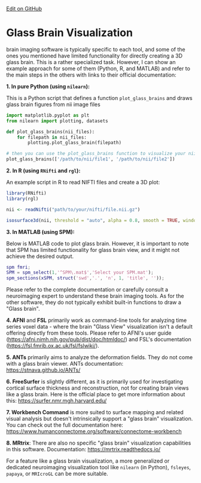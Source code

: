 [Edit on GitHub](https://github.com/childmindresearch/NeuRosetta/edit/main/src/visualization_and_data_exploration/glass_brain_visualization.md)
# Glass Brain Visualization

brain imaging software is typically specific to each tool, and some of the ones you mentioned have limited functionality for directly creating a 3D glass brain. This is a rather specialized task. However, I can show an example approach for some of them (Python, R, and MATLAB) and refer to the main steps in the others with links to their official documentation:

**1. In pure Python (using `nilearn`):**

This is a Python script that defines a function `plot_glass_brains` and draws glass brain figures from nii image files

```python
import matplotlib.pyplot as plt
from nilearn import plotting, datasets

def plot_glass_brains(nii_files):
    for filepath in nii_files:
        plotting.plot_glass_brain(filepath)

# then you can use the plot_glass_brains function to visualize your nii files
plot_glass_brains(['/path/to/nii/file1', '/path/to/nii/file2'])
```

**2. In R (using `RNifti` and `rgl`):**

An example script in R to read NIFTI files and create a 3D plot:

```R
library(RNifti)
library(rgl)

nii <- readNifti("path/to/your/nifti/file.nii.gz")

isosurface3d(nii, threshold = "auto", alpha = 0.8, smooth = TRUE, windowRect = c(0, 0, 600, 600))
```

**3. In MATLAB (using SPM):**

Below is MATLAB code to plot glass brain. However, it is important to note that SPM has limited functionality for glass brain view, and it might not achieve the desired output.

```MATLAB
spm fmri;
SPM = spm_select(1,'^SPM\.mat$','Select your SPM.mat');
spm_sections(xSPM, struct('swd','.', 'n', 1, 'title', ''));
```

Please refer to the complete documentation or carefully consult a neuroimaging expert to understand these brain imaging tools.
As for the other software, they do not typically exhibit built-in functions to draw a "Glass brain".

**4. AFNI** and **FSL** primarily work as command-line tools for analyzing time series voxel data - where the brain "Glass View" visualization isn't a default offering directly from these tools. Please refer to AFNI's user guide (https://afni.nimh.nih.gov/pub/dist/doc/htmldoc/) and FSL's documentation (https://fsl.fmrib.ox.ac.uk/fsl/fslwiki/).

**5. ANTs** primarily aims to analyze the deformation fields. They do not come with a glass brain viewer. ANTs documentation: https://stnava.github.io/ANTs/

**6. FreeSurfer** is slightly different, as it is primarily used for investigating cortical surface thickness and reconstruction, not for creating brain views like a glass brain. Here is the official place to get more information about this: https://surfer.nmr.mgh.harvard.edu/

**7. Workbench Command** is more suited to surface mapping and related visual analysis but doesn't intrinsically support a "glass brain" visualization. You can check out the full documentation here: 
https://www.humanconnectome.org/software/connectome-workbench

**8. MRtrix**: There are also no specific "glass brain" visualization capabilities in this software. Documentation: https://mrtrix.readthedocs.io/

For a feature like a glass brain visualization, a more generalized or dedicated neuroimaging visualization tool like `nilearn` (in Python), `fsleyes`, `papaya`, or `MRIcroGL` can be more suitable.